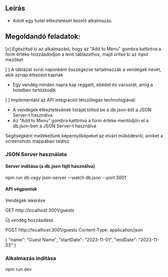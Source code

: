 ## Leírás

- Adott egy hotel étkeztetését kezelő alkalmazás.

## Megoldandó feladatok:

[x] Egészítsd ki az alkalmazást, hogy az "Add to Menu" gombra kattintva a form értéke hozzáadódjon a lenti táblázathoz, majd ürítse ki az input mezőket

[ ] A táblázat sorai naponként összegezve tartalmazzák a vendégek nevét, akik aznap étkezést kapnak

   - Egy vendég minden napra kap reggelit, ebédet és vacsorát, amíg a hotelben tartózkodik

[ ] Implementáld az API integrációt tetszőleges technológiával:
   - A vendégek étkeztetésének listáját töltsd be a db.json-ből a JSON Server-t használva
   - Az "Add to Menu" gombra kattintva a form értéke mentődjön el a db.json-ben a JSON Server-t használva

Segítségként mellékeltünk képernyőképeket az elvárt működésről, amiket a screenshots mappában találsz

### JSON Server használata

#### Server indítása (a db.json fájlt használva)

npm run db
vagy
json-server --watch db.json --port 3001

#### API végpontok

Vendégek lekérése

GET http://localhost:3001/guests

Új vendég hozzáadása

POST http://localhost:3001/guests
Content-Type: application/json

{
"name": "Guest Name",
"startDate": "2023-11-01",
"endDate": "2023-11-03"
}

### Alkalmazás indítása

npm run dev
